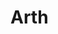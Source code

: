 # Arth
<html>
<head>
  <title> teste para progweb1 </title>
 <style>
   orange {color: orange;}
  </style>

